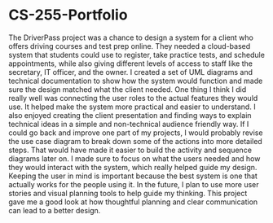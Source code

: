 # CS-255-Portfolio
The DriverPass project was a chance to design a system for a client who offers driving courses and test prep online. They needed a cloud-based system that students could use to register, take practice tests, and schedule appointments, while also giving different levels of access to staff like the secretary, IT officer, and the owner. I created a set of UML diagrams and technical documentation to show how the system would function and made sure the design matched what the client needed. One thing I think I did really well was connecting the user roles to the actual features they would use. It helped make the system more practical and easier to understand. I also enjoyed creating the client presentation and finding ways to explain technical ideas in a simple and non-technical audience friendly way. If I could go back and improve one part of my projects, I would probably revise the use case diagram to break down some of the actions into more detailed steps. That would have made it easier to build the activity and sequence diagrams later on. I made sure to focus on what the users needed and how they would interact with the system, which really helped guide my design. Keeping the user in mind is important because the best system is one that actually works for the people using it. In the future, I plan to use more user stories and visual planning tools to help guide my thinking. This project gave me a good look at how thoughtful planning and clear communication can lead to a better design.
